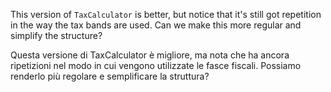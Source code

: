 This version of `TaxCalculator` is better, but notice that it's still got 
repetition in the way the tax bands are used. 
Can we make this more regular and simplify the structure?

Questa versione di TaxCalculator è migliore, ma nota che ha ancora ripetizioni 
nel modo in cui vengono utilizzate le fasce fiscali. Possiamo renderlo più regolare 
e semplificare la struttura?
